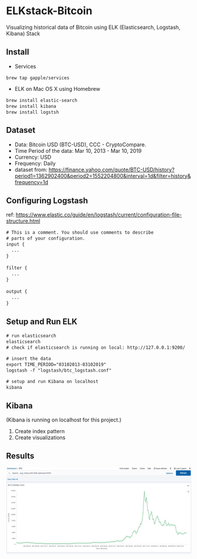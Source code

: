 # ELKstack-Bitcoin
Visualizing historical data of Bitcoin using ELK (Elasticsearch, Logstash, Kibana) Stack

## Install 
* Services
```
brew tap gapple/services
```

* ELK on Mac OS X using Homebrew
```
brew install elastic-search
brew install kibana
brew install logstsh
```

## Dataset
* Data: Bitcoin USD (BTC-USD), CCC - CryptoCompare.
* Time Period of the data: Mar 10, 2013 - Mar 10, 2019
* Currency: USD
* Frequency: Daily
* dataset from: https://finance.yahoo.com/quote/BTC-USD/history?period1=1362902400&period2=1552204800&interval=1d&filter=history&frequency=1d

## Configuring Logstash
ref: https://www.elastic.co/guide/en/logstash/current/configuration-file-structure.html
```
# This is a comment. You should use comments to describe
# parts of your configuration.
input {
  ...
}

filter {
  ...
}

output {
  ...
}
```

## Setup and Run ELK
```
# run elasticsearch
elasticsearch
# check if elasticsearch is running on local: http://127.0.0.1:9200/ 
```
```
# insert the data
export TIME_PERIOD="03102013-03102019"
logstash -f "logstash/btc_logstash.conf"
```
```
# setup and run Kibana on localhost
kibana
```

## Kibana
(Kibana is running on localhost for this project.)
1. Create index pattern
2. Create visualizations

## Results
![Alt text](results/032013-032019.jpg?raw=true "Weekly 03102013-03102019")
